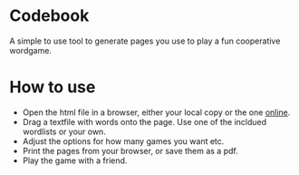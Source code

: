 # Codebook
A simple to use tool to generate pages you use to play a fun cooperative wordgame.

# How to use
- Open the html file in a browser, either your local copy or the one [online](http://wahlstedt.github.io/codebook/). 
- Drag a textfile with words onto the page. Use one of the incldued wordlists or your own.
- Adjust the options for how many games you want etc.
- Print the pages from your browser, or save them as a pdf.
- Play the game with a friend.
